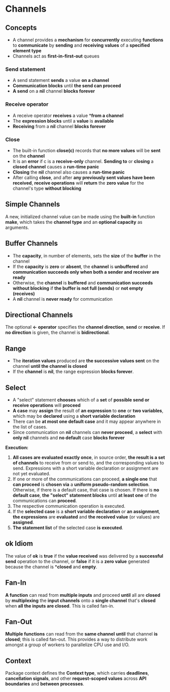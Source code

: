 # Channels
## Concepts
* A channel provides a **mechanism** for **concurrently** executing **functions** to **communicate** by **sending** and **receiving** **values** of a **specified element type**
* Channels act as **first-in-first-out** queues
### Send statement
* A send statement **sends** a value **on a channel**
* **Communication blocks** until **the send can proceed** 
* **A send** on a **nil** channel **blocks forever**
### Receive operator
* A receive operator **receives** a value ***from a channel** 
* The **expression blocks** until a **value** is **available**
* **Receiving** from a **nil** channel **blocks forever**
### Close
* The built-in function **close(c)** records that **no more values** will be **sent** on the **channel** 
* It is an **error** if c is a **receive-only** channel. **Sending to** or **closing** a **closed channel** causes a **run-time panic**
* **Closing** the **nil** channel also causes a **run-time panic**
* After calling **close**, and after **any previously sent values have been received**, **receive operations** will **return** the **zero value** for the channel's type **without blocking**
## Simple Channels
A new, initialized channel value can be made using the **built-in** function **make**, which takes the **channel type** and an **optional capacity** as arguments.
## Buffer Channels
* The **capacity**, in number of elements, sets the **size** of the **buffer** in the channel
* If the **capacity** is **zero** or **absent**, the **channel** is **unbuffered** and **communication succeeds only when both a sender and receiver are ready**
* Otherwise, the **channel** is **buffered** and **communication succeeds without blocking** if **the buffer is not full (sends)** or **not empty (receives)**
* A **nil** channel is **never ready** for communication
## Directional Channels
The optional **<- operator** specifies the **channel direction**, **send** or **receive**. If **no direction** is given, the channel is **bidirectional**. 
## Range
* The **iteration values** produced are **the successive values sent** on the channel **until the channel is closed**
* If the **channel** is **nil**, the range expression **blocks forever**.
## Select
* A "select" statement **chooses** which of a **set** of **possible send or receive operations** will **proceed**
* **A case** may **assign** the result of **an expression** to **one** or **two variables**, which may be **declared** using a **short variable declaration**
* There can be **at most one default case** and it may appear anywhere in the list of cases.
* Since communication on **nil** channels can **never proceed**, a **select** with **only nil** channels and **no default** case **blocks forever**

**Execution:**
1. **All cases are evaluated exactly once**, in source order, **the result is a set of channels** to receive from or send to, and the corresponding values to send. Expressions with a short variable declaration or assignment are not yet evaluated.
2. If one or more of the communications can proceed, **a single one** that **can proceed** is **chosen via** a **uniform pseudo-random selection**. Otherwise, if there is a default case, that case is chosen. If there is **no default case**, **the "select" statement blocks** until **at least one** of the communications can **proceed**.
3. The respective communication operation is executed.
4. If the **selected case** is a **short variable declaration** or **an assignment**, **the expressions** are **evaluated** and **the received value** (or values) are **assigned**.
5. **The statement list** of the selected case **is executed**.
## ok Idiom
The value of **ok** is **true** if the **value received** was delivered by a **successful send** operation to the channel, or **false** if it is a **zero value** generated because the channel is ***closed** and **empty**.
## Fan-In
**A function** can read from **multiple inputs** and proceed **until** all are **closed** by **multiplexing** the **input channels** onto a **single channel** that's **closed** when **all the inputs are closed**. This is called fan-in.
## Fan-Out
**Multiple functions** can read from the **same channel** **until** that channel **is closed**; this is called fan-out. This provides a way to distribute work amongst a group of workers to parallelize CPU use and I/O.
## Context
Package context defines the **Context type**, which carries **deadlines**, **cancellation signals**, and other **request-scoped values** across **API boundaries** and **between processes**.
